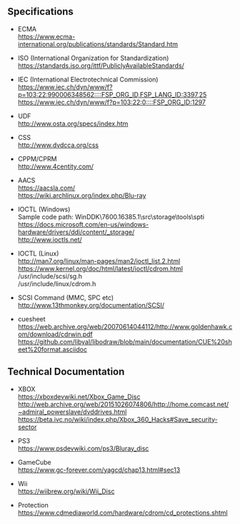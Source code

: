 ## Specifications
- ECMA  
  https://www.ecma-international.org/publications/standards/Standard.htm

- ISO (International Organization for Standardization)  
  https://standards.iso.org/ittf/PubliclyAvailableStandards/

- IEC (International Electrotechnical Commission)  
  https://www.iec.ch/dyn/www/f?p=103:22:990006348562::::FSP_ORG_ID,FSP_LANG_ID:3397,25  
  https://www.iec.ch/dyn/www/f?p=103:22:0::::FSP_ORG_ID:1297

- UDF  
  http://www.osta.org/specs/index.htm

- CSS  
  http://www.dvdcca.org/css

- CPPM/CPRM  
  http://www.4centity.com/

- AACS  
  https://aacsla.com/  
  https://wiki.archlinux.org/index.php/Blu-ray

- IOCTL (Windows)  
  Sample code path: WinDDK\7600.16385.1\src\storage\tools\spti  
  https://docs.microsoft.com/en-us/windows-hardware/drivers/ddi/content/_storage/  
  http://www.ioctls.net/

- IOCTL (Linux)  
  http://man7.org/linux/man-pages/man2/ioctl_list.2.html  
  https://www.kernel.org/doc/html/latest/ioctl/cdrom.html  
  /usr/include/scsi/sg.h  
  /usr/include/linux/cdrom.h

- SCSI Command (MMC, SPC etc)  
  http://www.13thmonkey.org/documentation/SCSI/

- cuesheet 
  https://web.archive.org/web/20070614044112/http://www.goldenhawk.com/download/cdrwin.pdf  
  https://github.com/libyal/libodraw/blob/main/documentation/CUE%20sheet%20format.asciidoc

## Technical Documentation
- XBOX  
  https://xboxdevwiki.net/Xbox_Game_Disc  
  http://web.archive.org/web/20151026074806/http://home.comcast.net/~admiral_powerslave/dvddrives.html  
  https://beta.ivc.no/wiki/index.php/Xbox_360_Hacks#Save_security-sector

- PS3  
  https://www.psdevwiki.com/ps3/Bluray_disc

- GameCube  
  https://www.gc-forever.com/yagcd/chap13.html#sec13
  
- Wii  
  https://wiibrew.org/wiki/Wii_Disc

- Protection  
  https://www.cdmediaworld.com/hardware/cdrom/cd_protections.shtml
